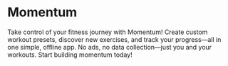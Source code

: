 # Momentum
Take control of your fitness journey with Momentum! Create custom workout presets, discover new exercises, and track your progress—all in one simple, offline app. No ads, no data collection—just you and your workouts. Start building momentum today!
